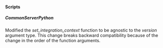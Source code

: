 
#### Scripts
##### CommonServerPython
Modified the *set_integration_context* function to be agnostic to the *version* argument type. This change breaks backward compatibility because of the change in the order of the function arguments.
